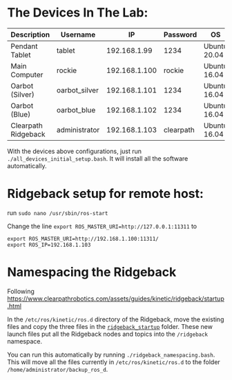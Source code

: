 # The Devices In The Lab:

| Description         | Username      | IP            | Password  | OS           | ROS     |
| ---                 | ---           | ---           | ---       | ---          | ---     |
| Pendant Tablet      | tablet        | 192.168.1.99  | 1234      | Ubuntu 20.04 | Noetic  |
| Main Computer       | rockie        | 192.168.1.100 | rockie    | Ubuntu 16.04 | Kinetic |
| Oarbot (Silver)     | oarbot_silver | 192.168.1.101 | 1234      | Ubuntu 16.04 | Kinetic |
| Oarbot (Blue)       | oarbot_blue   | 192.168.1.102 | 1234      | Ubuntu 16.04 | Kinetic |
| Clearpath Ridgeback | administrator | 192.168.1.103 | clearpath | Ubuntu 16.04 | Kinetic |

With the devices above configurations, just run `./all_devices_initial_setup.bash`. It will install all the software automatically.

# Ridgeback setup for remote host:
run `sudo nano /usr/sbin/ros-start`

Change the line `export ROS_MASTER_URI=http://127.0.0.1:11311` to
```
export ROS_MASTER_URI=http://192.168.1.100:11311/
export ROS_IP=192.168.1.103
```

# Namespacing the Ridgeback
Following https://www.clearpathrobotics.com/assets/guides/kinetic/ridgeback/startup.html

In the `/etc/ros/kinetic/ros.d` directory of the Ridgeback, move the existing files and copy the three files in the [`ridgeback_startup`](https://github.com/rpiRobotics/ARM-20-02-C-15-Swarm-Robotics/tree/main/ridgeback_startup) folder. These new launch files put all the Ridgeback nodes and topics into the `/ridgeback` namespace.

You can run this automatically by running `./ridgeback_namespacing.bash`. This will move all the files currently in `/etc/ros/kinetic/ros.d` to the folder `/home/administrator/backup_ros_d`.